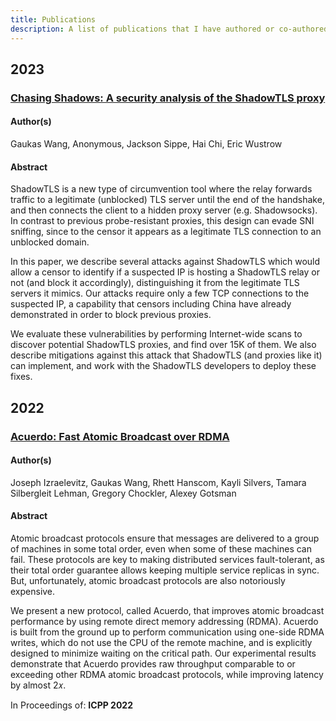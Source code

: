 ```yaml
---
title: Publications
description: A list of publications that I have authored or co-authored.
---
```

## 2023

### [Chasing Shadows: A security analysis of the ShadowTLS proxy](https://www.petsymposium.org/foci/2023/foci-2023-0002.php)

#### Author(s)

Gaukas Wang, Anonymous, Jackson Sippe, Hai Chi, Eric Wustrow

#### Abstract

ShadowTLS is a new type of circumvention tool where the relay forwards traffic to a legitimate (unblocked) TLS server until the end of the handshake, and then connects the client to a hidden proxy server (e.g. Shadowsocks). In contrast to previous probe-resistant proxies, this design can evade SNI sniffing, since to the censor it appears as a legitimate TLS connection to an unblocked domain.

In this paper, we describe several attacks against ShadowTLS which would allow a censor to identify if a suspected IP is hosting a ShadowTLS relay or not (and block it accordingly), distinguishing it from the legitimate TLS servers it mimics. Our attacks require only a few TCP connections to the suspected IP, a capability that censors including China have already demonstrated in order to block previous proxies.

We evaluate these vulnerabilities by performing Internet-wide scans to discover potential ShadowTLS proxies, and find over 15K of them. We also describe mitigations against this attack that ShadowTLS (and proxies like it) can implement, and work with the ShadowTLS developers to deploy these fixes.

## 2022

### [Acuerdo: Fast Atomic Broadcast over RDMA](https://dl.acm.org/doi/abs/10.1145/3545008.3545041)

#### Author(s)

Joseph Izraelevitz, Gaukas Wang, Rhett Hanscom, Kayli Silvers, Tamara Silbergleit Lehman, Gregory Chockler, Alexey Gotsman

#### Abstract 

Atomic broadcast protocols ensure that messages are delivered to a group of machines in some total order, even when some of these machines can fail. These protocols are key to making distributed services fault-tolerant, as their total order guarantee allows keeping multiple service replicas in sync. But, unfortunately, atomic broadcast protocols are also notoriously expensive. 

We present a new protocol, called Acuerdo, that improves atomic broadcast performance by using remote direct memory addressing (RDMA). Acuerdo is built from the ground up to perform communication using one-side RDMA writes, which do not use the CPU of the remote machine, and is explicitly designed to minimize waiting on the critical path. Our experimental results demonstrate that Acuerdo provides raw throughput comparable to or exceeding other RDMA atomic broadcast protocols, while improving latency by almost 2𝑥.

In Proceedings of: **ICPP 2022**